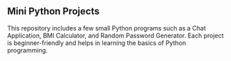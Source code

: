 ## Mini Python Projects 
This repository includes a few small Python programs such as a Chat Application, BMI Calculator, and Random Password Generator. 
Each project is beginner-friendly and helps in learning the basics of Python programming. 
